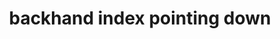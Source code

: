 ---
layout: people&body
title: backhand index pointing down
emoji: backhand_index_pointing_down
permalink: 👇.html
---